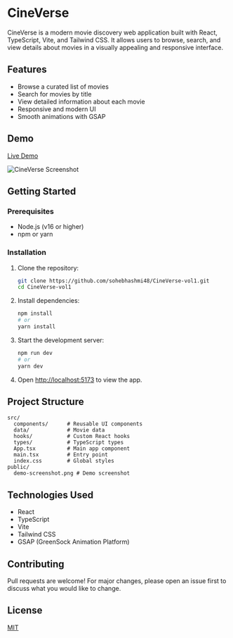 # CineVerse

CineVerse is a modern movie discovery web application built with React, TypeScript, Vite, and Tailwind CSS. It allows users to browse, search, and view details about movies in a visually appealing and responsive interface.

## Features

- Browse a curated list of movies
- Search for movies by title
- View detailed information about each movie
- Responsive and modern UI
- Smooth animations with GSAP

## Demo

[Live Demo](https://cine-verse-vol1.vercel.app)

![CineVerse Screenshot](./public/demo-screenshot.png)

## Getting Started

### Prerequisites
- Node.js (v16 or higher)
- npm or yarn

### Installation

1. Clone the repository:
   ```sh
   git clone https://github.com/sohebhashmi48/CineVerse-vol1.git
   cd CineVerse-vol1
   ```
2. Install dependencies:
   ```sh
   npm install
   # or
   yarn install
   ```
3. Start the development server:
   ```sh
   npm run dev
   # or
   yarn dev
   ```
4. Open [http://localhost:5173](http://localhost:5173) to view the app.

## Project Structure

```
src/
  components/      # Reusable UI components
  data/            # Movie data
  hooks/           # Custom React hooks
  types/           # TypeScript types
  App.tsx          # Main app component
  main.tsx         # Entry point
  index.css        # Global styles
public/
  demo-screenshot.png # Demo screenshot
```

## Technologies Used
- React
- TypeScript
- Vite
- Tailwind CSS
- GSAP (GreenSock Animation Platform)

## Contributing
Pull requests are welcome! For major changes, please open an issue first to discuss what you would like to change.

## License
[MIT](LICENSE)
